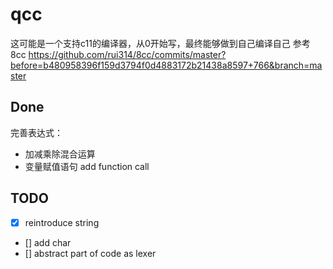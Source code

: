 <!--
 * @Author: QQYYHH
 * @Date: 2022-04-10 14:42:47
 * @LastEditTime: 2022-04-21 17:11:02
 * @LastEditors: QQYYHH
 * @Description: 
 * @FilePath: /pwn/qcc/README.md
 * welcome to my github: https://github.com/QQYYHH
-->
# qcc
这可能是一个支持c11的编译器，从0开始写，最终能够做到自己编译自己
参考 8cc
https://github.com/rui314/8cc/commits/master?before=b480958396f159d3794f0d4883172b21438a8597+766&branch=master<br>

## Done
完善表达式：
- 加减乘除混合运算
- 变量赋值语句
add function call
## TODO
- [x] reintroduce string
- [] add char
- [] abstract part of code as lexer
